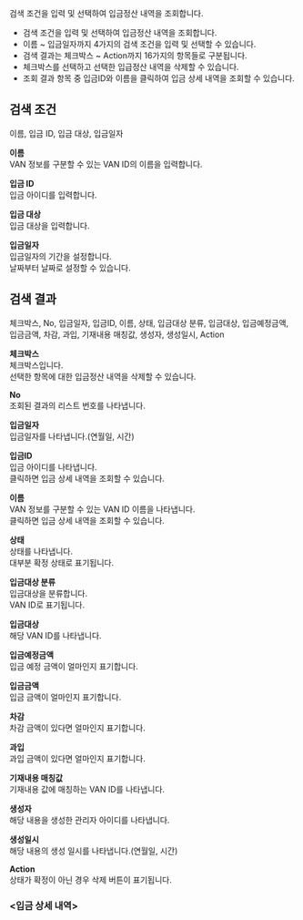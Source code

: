 검색 조건을 입력 및 선택하여 입금정산 내역을 조회합니다.


- 검색 조건을 입력 및 선택하여 입금정산 내역을 조회합니다.
- 이름 ~ 입금일자까지 4가지의 검색 조건을 입력 및 선택할 수 있습니다.
- 검색 결과는 체크박스 ~ Action까지 16가지의 항목들로 구분됩니다.
- 체크박스를 선택하고 선택한 입급정산 내역을 삭제할 수 있습니다.
- 조회 결과 항목 중 입금ID와 이름을 클릭하여 입금 상세 내역을 조회할 수 있습니다.

## 검색 조건
이름, 입금 ID, 입금 대상, 입금일자

**이름**
<br>VAN 정보를 구분할 수 있는 VAN ID의 이름을 입력합니다.

**입금 ID**
<br>입금 아이디를 입력합니다.

**입금 대상**
<br>입금 대상을 입력합니다.

**입금일자**
<br>입금일자의 기간을 설정합니다.
<br>날짜부터 날짜로 설정할 수 있습니다.


## 검색 결과
체크박스, No, 입금일자, 입금ID, 이름, 상태, 입금대상 분류, 입금대상, 입금예정금액, 입금금액, 차감, 과입, 기재내용 매칭값, 생성자, 생성일시, Action

**체크박스**
<br>체크박스입니다.
<br>선택한 항목에 대한 입금정산 내역을 삭제할 수 있습니다.

**No**
<br>조회된 결과의 리스트 번호를 나타냅니다.

**입금일자**
<br>입금일자를 나타냅니다.(연월일, 시간)

**입금ID**
<br>입금 아이디를 나타냅니다.
<br>클릭하면 입금 상세 내역을 조회할 수 있습니다.

**이름**
<br>VAN 정보를 구분할 수 있는 VAN ID 이름을 나타냅니다.
<br>클릭하면 입금 상세 내역을 조회할 수 있습니다.

**상태**
<br>상태를 나타냅니다.
<br>대부분 확정 상태로 표기됩니다.

**입금대상 분류**
<br>입금대상을 분류합니다.
<br>VAN ID로 표기됩니다.

**입금대상**
<br>해당 VAN ID를 나타냅니다.

**입금예정금액**
<br>입금 예정 금액이 얼마인지 표기합니다.

**입금금액**
<br>입금 금액이 얼마인지 표기합니다.

**차감**
<br>차감 금액이 있다면 얼마인지 표기합니다.

**과입**
<br>과입 금액이 있다면 얼마인지 표기합니다.

**기재내용 매칭값**
<br>기재내용 값에 매칭하는 VAN ID를 나타냅니다.

**생성자**
<br>해당 내용을 생성한 관리자 아이디를 나타냅니다.

**생성일시**
<br>해당 내용의 생성 일시를 나타냅니다.(연월일, 시간)

**Action**
<br>상태가 확정이 아닌 경우 삭제 버튼이 표기됩니다.


### <입금 상세 내역>